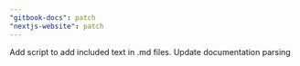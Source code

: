 ```yaml
---
"gitbook-docs": patch
"nextjs-website": patch
---
```


Add script to add included text in .md files. Update documentation parsing
